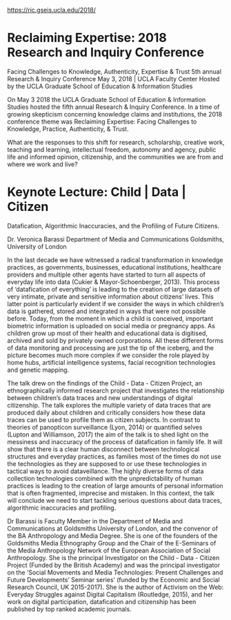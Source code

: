 https://ric.gseis.ucla.edu/2018/

# Reclaiming Expertise: 2018 Research and Inquiry Conference 
Facing Challenges to Knowledge, Authenticity, Expertise & Trust
5th annual Research & Inquiry Conference
May 3, 2018 | UCLA Faculty Center 
Hosted by the UCLA Graduate School of Education & Information Studies 


On May 3 2018 the UCLA Graduate School of Education & Information Studies hosted the fifth annual Research & Inquiry Conference. In a time of growing skepticism concerning knowledge claims and institutions, the 2018 conference theme was Reclaiming Expertise: Facing Challenges to Knowledge, Practice, Authenticity, & Trust. 

What are the responses to this shift for research, scholarship, creative work, teaching and learning, intellectual freedom, autonomy and agency, public life and informed opinion, citizenship, and the communities we are from and where we work and live?


# Keynote Lecture: Child | Data | Citizen

Datafication, Algorithmic Inaccuracies, and the Profiling of Future Citizens.

Dr. Veronica Barassi
Department of Media and Communications 
Goldsmiths, University of London

In the last decade we have witnessed a radical transformation in knowledge practices, as governments, businesses, educational institutions, healthcare providers and multiple other agents have started to turn all aspects of everyday life into data (Cukier & Mayor-Schoenberger, 2013). This process of ‘datafication of everything’ is leading to the creation of large datasets of very intimate, private and sensitive information about citizens’ lives. This latter point is particularly evident if we consider the ways in which children’s data is gathered, stored and integrated in ways that were not possible before. Today, from the moment in which a child is conceived, important biometric information is uploaded on social media or pregnancy apps. As children grow up most of their health and educational data is digitised, archived and sold by privately owned corporations. All these different forms of data monitoring and processing are just the tip of the iceberg, and the picture becomes much more complex if we consider the role played by home hubs, artificial intelligence systems, facial recognition technologies and genetic mapping. 

The talk drew on the findings of the Child - Data - Citizen Project, an ethnographically informed research project that investigates the relationship between children’s data traces and new understandings of digital citizenship. The talk explores the multiple variety of data traces that are produced daily about children and critically considers how these data traces can be used to profile them as citizen subjects. In contrast to theories of panopticon surveillance (Lyon, 2014) or quantified selves (Lupton and Williamson, 2017) the aim of the talk is to shed light on the messiness and inaccuracy of the process of datafication in family life. It will show that there is a clear human disconnect between technological structures and everyday practices, as families most of the times do not use the technologies as they are supposed to or use these technologies in tactical ways to avoid dataveillance. The highly diverse forms of data collection technologies combined with the unpredictability of human practices is leading to the creation of large amounts of personal information that is often fragmented, imprecise and mistaken. In this context, the talk will conclude we need to start tackling serious questions about data traces, algorithmic inaccuracies and profiling.

Dr Barassi is Faculty Member in the Department of Media and Communications at Goldsmiths University of London, and the convenor of the BA Anthropology and Media Degree. She is one of the founders of the Goldsmiths Media Ethnography Group and the Chair of the E-Seminars of the Media Anthropology Network of the European Association of Social Anthropology. She is the principal Investigator on the Child - Data - Citizen Project (Funded by the British Academy) and was the principal investigator on the ‘Social Movements and Media Technologies: Present Challenges and Future Developments’ Seminar series’ (funded by the Economic and Social Research Council, UK 2015-2017). She is the author of Activism on the Web: Everyday Struggles against Digital Capitalism (Routledge, 2015), and her work on digital participation, datafication and citizenship has been published by top ranked academic journals.

